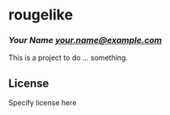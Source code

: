 # rougelike
### _Your Name <your.name@example.com>_

This is a project to do ... something.

## License

Specify license here

